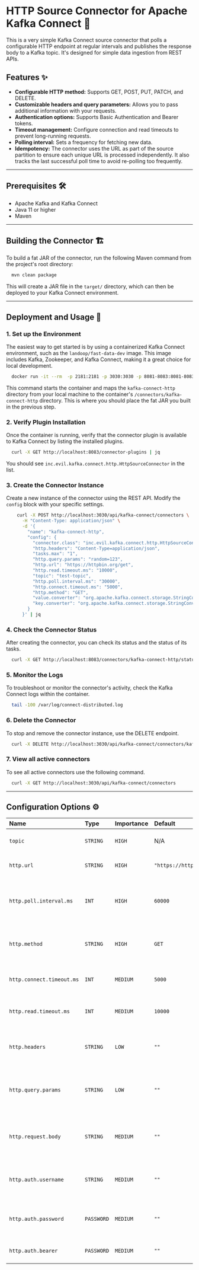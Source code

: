 # HTTP Source Connector for Apache Kafka Connect 🔌

This is a very simple Kafka Connect source connector that polls a configurable HTTP endpoint at regular intervals and publishes the response body to a Kafka topic. It's designed for simple data ingestion from REST APIs.

## Features ✨

* **Configurable HTTP method:** Supports GET, POST, PUT, PATCH, and DELETE.
* **Customizable headers and query parameters:** Allows you to pass additional information with your requests.
* **Authentication options:** Supports Basic Authentication and Bearer tokens.
* **Timeout management:** Configure connection and read timeouts to prevent long-running requests.
* **Polling interval:** Sets a frequency for fetching new data.
* **Idempotency:** The connector uses the URL as part of the source partition to ensure each unique URL is processed independently. It also tracks the last successful poll time to avoid re-polling too frequently.

-----

## Prerequisites 🛠️

* Apache Kafka and Kafka Connect
* Java 11 or higher
* Maven

-----

## Building the Connector 🏗️

To build a fat JAR of the connector, run the following Maven command from the project's root directory:

```bash
  mvn clean package
```

This will create a JAR file in the `target/` directory, which can then be deployed to your Kafka Connect environment.

-----

## Deployment and Usage 🚀

### 1\. Set up the Environment

The easiest way to get started is by using a containerized Kafka Connect environment, such as the `landoop/fast-data-dev` image. This image includes Kafka, Zookeeper, and Kafka Connect, making it a great choice for local development.

```bash
  docker run -it --rm  -p 2181:2181 -p 3030:3030 -p 8081-8083:8081-8083 -p 9092:9092 -v "C:\Users\your-user\kafka-connect-http:/connectors/kafka-connect-http" landoop/fast-data-dev:latest
```

This command starts the container and maps the `kafka-connect-http` directory from your local machine to the container's `/connectors/kafka-connect-http` directory. This is where you should place the fat JAR you built in the previous step.

### 2\. Verify Plugin Installation

Once the container is running, verify that the connector plugin is available to Kafka Connect by listing the installed plugins.

```bash
  curl -X GET http://localhost:8083/connector-plugins | jq
```

You should see `inc.evil.kafka.connect.http.HttpSourceConnector` in the list.

### 3\. Create the Connector Instance

Create a new instance of the connector using the REST API. Modify the `config` block with your specific settings.

```bash
    curl -X POST http://localhost:3030/api/kafka-connect/connectors \
      -H "Content-Type: application/json" \
      -d '{
        "name": "kafka-connect-http",
        "config": {
          "connector.class": "inc.evil.kafka.connect.http.HttpSourceConnector",
          "http.headers": "Content-Type=application/json",
          "tasks.max": "1",
          "http.query.params": "random=123",
          "http.url": "https://httpbin.org/get",
          "http.read.timeout.ms": "10000",
          "topic": "test-topic",
          "http.poll.interval.ms": "30000",
          "http.connect.timeout.ms": "5000",
          "http.method": "GET",
          "value.converter": "org.apache.kafka.connect.storage.StringConverter",
          "key.converter": "org.apache.kafka.connect.storage.StringConverter"
        }
      }' | jq
```

### 4\. Check the Connector Status

After creating the connector, you can check its status and the status of its tasks.

```bash
  curl -X GET http://localhost:8083/connectors/kafka-connect-http/status | jq
```

### 5\. Monitor the Logs

To troubleshoot or monitor the connector's activity, check the Kafka Connect logs within the container.

```bash
  tail -100 /var/log/connect-distributed.log
```

### 6\. Delete the Connector

To stop and remove the connector instance, use the DELETE endpoint.

```bash
  curl -X DELETE http://localhost:3030/api/kafka-connect/connectors/kafka-connect-http | jq
```

### 7\. View all active connectors

To see all active connectors use the following command.

```bash
  curl -X GET http://localhost:3030/api/kafka-connect/connectors
```

-----

## Configuration Options ⚙️

| Name | Type | Importance | Default | Description |
| :--- | :--- | :--- | :--- | :--- |
| `topic` | `STRING` | `HIGH` | N/A | The Kafka topic to write the fetched data to. |
| `http.url` | `STRING` | `HIGH` | `"https://httpbin.org/get"` | The base HTTP URL to fetch data from. |
| `http.poll.interval.ms` | `INT` | `HIGH` | `60000` | Polling interval in milliseconds between consecutive HTTP requests. Minimum allowed is 5000 ms. |
| `http.method` | `STRING` | `HIGH` | `GET` | The HTTP method to use for requests. Valid values are `GET`, `POST`, `PATCH`, `PUT`, `DELETE`. |
| `http.connect.timeout.ms` | `INT` | `MEDIUM` | `5000` | Timeout in milliseconds for establishing the HTTP connection. |
| `http.read.timeout.ms` | `INT` | `MEDIUM` | `10000` | Timeout in milliseconds for reading the HTTP response. |
| `http.headers` | `STRING` | `LOW` | `""` | Optional HTTP request headers in 'key=value' pairs separated by commas. |
| `http.query.params` | `STRING` | `LOW` | `""` | Optional query parameters appended to the HTTP request URL in 'key=value' pairs separated by '&'. |
| `http.request.body` | `STRING` | `MEDIUM` | `""` | The HTTP request body to be sent with the request. Only applicable for methods like POST and PUT. |
| `http.auth.username` | `STRING` | `MEDIUM` | `""` | Username for HTTP Basic Authentication. Used with `http.auth.password`. |
| `http.auth.password` | `PASSWORD` | `MEDIUM` | `""` | Password for HTTP Basic Authentication. Used with `http.auth.username`. |
| `http.auth.bearer` | `PASSWORD` | `MEDIUM` | `""` | Bearer token for the Authorization header. |

